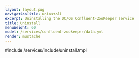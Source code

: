 ```yaml
---
layout: layout.pug
navigationTitle: Uninstall
excerpt: Uninstalling the DC/OS Confluent-ZooKeeper service
title: Uninstall
menuWeight: 60
model: /services/confluent-zookeeper/data.yml
render: mustache
---
```


#include /services/include/uninstall.tmpl
